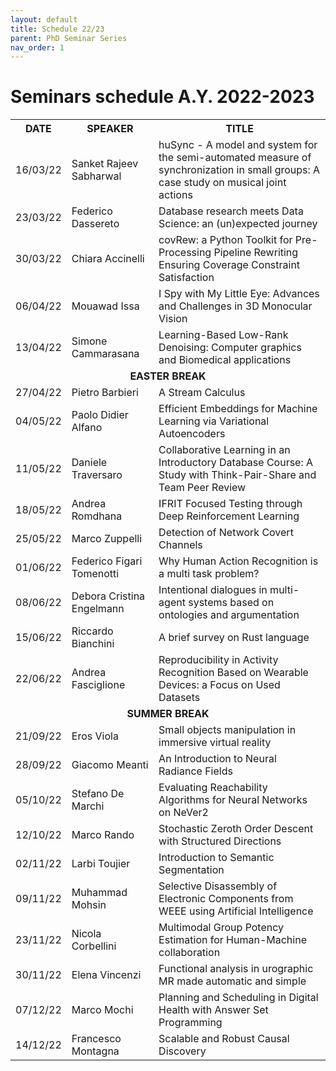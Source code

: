 ```yaml
---
layout: default
title: Schedule 22/23
parent: PhD Seminar Series
nav_order: 1
---
```


# Seminars schedule A.Y. 2022-2023

<table>
    <tr>
        <th>DATE</th>
        <th>SPEAKER</th>
        <th>TITLE</th>
    </tr>
    <tr>
        <td>16/03/22</td>
        <td>Sanket Rajeev Sabharwal</td>
        <td>huSync - A model and system for the semi-automated measure of synchronization in small groups: A case study on musical joint actions</td>
    </tr>
    <tr>
        <td>23/03/22</td>
        <td>Federico Dassereto</td>
        <td>Database research meets Data Science: an (un)expected journey</td>
    </tr>
    <tr>
        <td>30/03/22</td>
        <td>Chiara Accinelli</td>
        <td>covRew: a Python Toolkit for Pre-Processing Pipeline Rewriting Ensuring Coverage Constraint Satisfaction</td>
    </tr>
    <tr>
        <td>06/04/22</td>
        <td>Mouawad Issa</td>
        <td>I Spy with My Little Eye: Advances and Challenges in 3D Monocular Vision</td>
    </tr>
    <tr>
        <td>13/04/22</td>
        <td>Simone Cammarasana</td>
        <td>Learning-Based Low-Rank Denoising: Computer graphics and Biomedical applications</td>
    </tr>
    <tr>
        <td colspan="3"> <center><strong> EASTER BREAK </strong></center> </td>
    </tr>
    <tr>
        <td>27/04/22</td>
        <td>Pietro Barbieri</td>
        <td>A Stream Calculus</td>
    </tr>
    <tr>
        <td>04/05/22</td>
        <td>Paolo Didier Alfano</td>
        <td>Efficient Embeddings for Machine Learning via Variational Autoencoders</td>
    </tr>
    <tr>
        <td>11/05/22</td>
        <td>Daniele Traversaro</td>
        <td>Collaborative Learning in an Introductory Database Course: A Study with Think-Pair-Share and Team Peer Review</td>
    </tr>
    <tr>
        <td>18/05/22</td>
        <td>Andrea Romdhana</td>
        <td>IFRIT Focused Testing through Deep Reinforcement Learning</td>
    </tr>
    <tr>
        <td>25/05/22</td>
        <td>Marco Zuppelli</td>
        <td>Detection of Network Covert Channels</td>
    </tr>
    <tr>
        <td>01/06/22</td>
        <td>Federico Figari Tomenotti</td>
        <td>Why Human Action Recognition is a multi task problem?</td>
    </tr>
    <tr>
        <td>08/06/22</td>
        <td>Debora Cristina Engelmann</td>
        <td>Intentional dialogues in multi-agent systems based on ontologies and argumentation</td>
    </tr>
    <tr>
        <td>15/06/22</td>
        <td>Riccardo Bianchini</td>
        <td>A brief survey on Rust language</td>
    </tr>
    <tr>
        <td>22/06/22</td>
        <td>Andrea Fasciglione</td>
        <td>Reproducibility in Activity Recognition Based on Wearable Devices: a Focus on Used Datasets</td>
    </tr>
    <tr>
        <td colspan="3"> <center><strong> SUMMER BREAK </strong></center> </td>
    </tr>
    <tr>
        <td>21/09/22</td>
        <td>Eros Viola</td>
        <td>Small objects manipulation in immersive virtual reality</td>
    </tr>
    <tr>
        <td>28/09/22</td>
        <td>Giacomo Meanti</td>
        <td>An Introduction to Neural Radiance Fields</td>
    </tr>
    <tr>
        <td>05/10/22</td>
        <td>Stefano De Marchi</td>
        <td>Evaluating Reachability Algorithms for Neural Networks on NeVer2</td>
    </tr>
    <tr>
        <td>12/10/22</td>
        <td>Marco Rando</td>
        <td>Stochastic Zeroth Order Descent with Structured Directions</td>
    </tr>
    <tr>
        <td>02/11/22</td>
        <td>Larbi Toujier</td>
        <td>Introduction to Semantic Segmentation</td>
    </tr>
    <tr>
        <td>09/11/22</td>
        <td>Muhammad Mohsin</td>
        <td>Selective Disassembly of Electronic Components from WEEE using Artificial Intelligence</td>
    </tr>
    <tr>
        <td>23/11/22</td>
        <td>Nicola Corbellini</td>
        <td>Multimodal Group Potency Estimation for Human-Machine collaboration</td>
    </tr>
    <tr>
        <td>30/11/22</td>
        <td>Elena Vincenzi</td>
        <td>Functional analysis in urographic MR made automatic and simple</td>
    </tr>
    <tr>
        <td>07/12/22</td>
        <td>Marco Mochi</td>
        <td>Planning and Scheduling in Digital Health with Answer Set Programming</td>
    </tr>
    <tr>
        <td>14/12/22</td>
        <td>Francesco Montagna</td>
        <td>Scalable and Robust Causal Discovery</td>
    </tr>
</table>